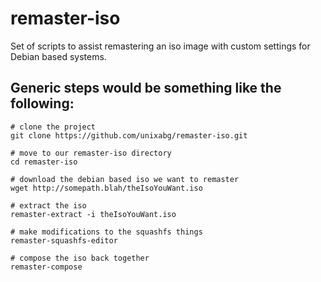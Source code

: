 # remaster-iso
Set of scripts to assist remastering an iso image with custom settings for Debian based systems.

## Generic steps would be something like the following:

    # clone the project
    git clone https://github.com/unixabg/remaster-iso.git

    # move to our remaster-iso directory
    cd remaster-iso

    # download the debian based iso we want to remaster
    wget http://somepath.blah/theIsoYouWant.iso

    # extract the iso
    remaster-extract -i theIsoYouWant.iso

    # make modifications to the squashfs things
    remaster-squashfs-editor

    # compose the iso back together
    remaster-compose
